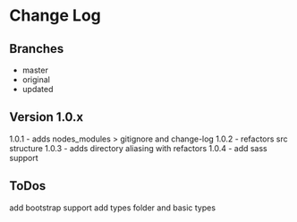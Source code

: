 # Change Log

## Branches
-   master
-   original
-   updated

## Version 1.0.x
1.0.1 - adds nodes_modules > gitignore and change-log
1.0.2 - refactors src structure
1.0.3 - adds directory aliasing with refactors
1.0.4 - add sass support

## ToDos
add bootstrap support
add types folder and basic types